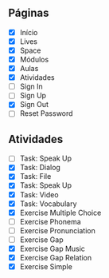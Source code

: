 ## Páginas
- [x] Início
- [x] Lives
- [x] Space
- [x] Módulos
- [x] Aulas
- [x] Atividades
- [ ] Sign In
- [ ] Sign Up
- [x] Sign Out
- [ ] Reset Password

## Atividades
- [ ] Task: Speak Up
- [x] Task: Dialog
- [x] Task: File
- [x] Task: Speak Up
- [x] Task: Video
- [x] Task: Vocabulary
- [x] Exercise Multiple Choice
- [ ] Exercise Phonema
- [ ] Exercise Pronunciation
- [ ] Exercise Gap
- [x] Exercise Gap Music
- [x] Exercise Gap Relation
- [x] Exercise Simple
